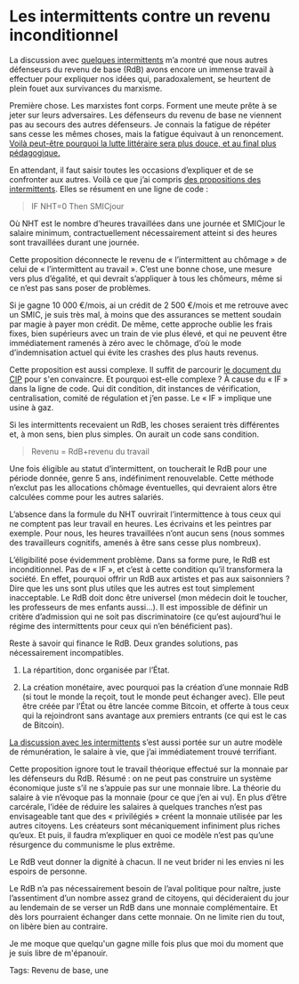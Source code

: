 # Les intermittents contre un revenu inconditionnel

La discussion avec [quelques intermittents](https://www.facebook.com/carolefabre1/posts/10152233215573865) m’a montré que nous autres défenseurs du revenu de base (RdB) avons encore un immense travail à effectuer pour expliquer nos idées qui, paradoxalement, se heurtent de plein fouet aux survivances du marxisme.

Première chose. Les marxistes font corps. Forment une meute prête à se jeter sur leurs adversaires. Les défenseurs du revenu de base ne viennent pas au secours des autres défenseurs. Je connais la fatigue de répéter sans cesse les mêmes choses, mais la fatigue équivaut à un renoncement. [Voilà peut-être pourquoi la lutte littéraire sera plus douce, et au final plus pédagogique.](/2014/06/14/chroniques-au-temps-du-revenu-de-base/)

En attendant, il faut saisir toutes les occasions d’expliquer et de se confronter aux autres. Voilà ce que j’ai compris [des propositions des intermittents](http://www.cip-idf.org/IMG/pdf/NMlong.pdf). Elles se résument en une ligne de code :

> IF NHT=0 Then SMICjour

Où NHT est le nombre d’heures travaillées dans une journée et SMICjour le salaire minimum, contractuellement nécessairement atteint si des heures sont travaillées durant une journée.

Cette proposition déconnecte le revenu de « l’intermittent au chômage » de celui de « l’intermittent au travail ». C’est une bonne chose, une mesure vers plus d’égalité, et qui devrait s’appliquer à tous les chômeurs, même si ce n’est pas sans poser de problèmes.

Si je gagne 10 000 €/mois, ai un crédit de 2 500 €/mois et me retrouve avec un SMIC, je suis très mal, à moins que des assurances se mettent soudain par magie à payer mon crédit. De même, cette approche oublie les frais fixes, bien supérieurs avec un train de vie plus élevé, et qui ne peuvent être immédiatement ramenés à zéro avec le chômage, d’où le mode d’indemnisation actuel qui évite les crashes des plus hauts revenus.

Cette proposition est aussi complexe. Il suffit de parcourir [le document du CIP](http://www.cip-idf.org/IMG/pdf/NMlong.pdf) pour s'en convaincre. Et pourquoi est-elle complexe ? À cause du « IF » dans la ligne de code. Qui dit condition, dit instances de vérification, centralisation, comité de régulation et j’en passe. Le « IF » implique une usine à gaz.

Si les intermittents recevaient un RdB, les choses seraient très différentes et, à mon sens, bien plus simples. On aurait un code sans condition.

> Revenu = RdB+revenu du travail

Une fois éligible au statut d’intermittent, on toucherait le RdB pour une période donnée, genre 5 ans, indéfiniment renouvelable. Cette méthode n’exclut pas les allocations chômage éventuelles, qui devraient alors être calculées comme pour les autres salariés.

L’absence dans la formule du NHT ouvrirait l’intermittence à tous ceux qui ne comptent pas leur travail en heures. Les écrivains et les peintres par exemple. Pour nous, les heures travaillées n’ont aucun sens (nous sommes des travailleurs cognitifs, amenés à être sans cesse plus nombreux).

L’éligibilité pose évidemment problème. Dans sa forme pure, le RdB est inconditionnel. Pas de « IF », et c’est à cette condition qu’il transformera la société. En effet, pourquoi offrir un RdB aux artistes et pas aux saisonniers ? Dire que les uns sont plus utiles que les autres est tout simplement inacceptable. Le RdB doit donc être universel (mon médecin doit le toucher, les professeurs de mes enfants aussi...). Il est impossible de définir un critère d’admission qui ne soit pas discriminatoire (ce qu’est aujourd’hui le régime des intermittents pour ceux qui n’en bénéficient pas).

Reste à savoir qui finance le RdB. Deux grandes solutions, pas nécessairement incompatibles.

1. La répartition, donc organisée par l’État.

2. La création monétaire, avec pourquoi pas la création d’une monnaie RdB (si tout le monde la reçoit, tout le monde peut échanger avec). Elle peut être créée par l’État ou être lancée comme Bitcoin, et offerte à tous ceux qui la rejoindront sans avantage aux premiers entrants (ce qui est le cas de Bitcoin).

[La discussion avec les intermittents](https://www.facebook.com/pascale.dore.5/posts/10204119672936704) s’est aussi portée sur un autre modèle de rémunération, le salaire à vie, que j’ai immédiatement trouvé terrifiant.

Cette proposition ignore tout le travail théorique effectué sur la monnaie par les défenseurs du RdB. Résumé : on ne peut pas construire un système économique juste s’il ne s’appuie pas sur une monnaie libre. La théorie du salaire à vie n’évoque pas la monnaie (pour ce que j’en ai vu). En plus d’être carcérale, l’idée de réduire les salaires à quelques tranches n’est pas envisageable tant que des « privilégiés » créent la monnaie utilisée par les autres citoyens. Les créateurs sont mécaniquement infiniment plus riches qu’eux. Et puis, il faudra m’expliquer en quoi ce modèle n’est pas qu’une résurgence du communisme le plus extrême.

Le RdB veut donner la dignité à chacun. Il ne veut brider ni les envies ni les espoirs de personne.

Le RdB n’a pas nécessairement besoin de l’aval politique pour naître, juste l’assentiment d’un nombre assez grand de citoyens, qui décideraient du jour au lendemain de se verser un RdB dans une monnaie complémentaire. Et dès lors pourraient échanger dans cette monnaie. On ne limite rien du tout, on libère bien au contraire.

Je me moque que quelqu'un gagne mille fois plus que moi du moment que je suis libre de m'épanouir.

Tags: Revenu de base, une